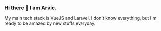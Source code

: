 ### Hi there 👋 I am Arvic.

My main tech stack is VueJS and Laravel. I don't know everything, but I'm ready to be amazed by new stuffs everyday.
